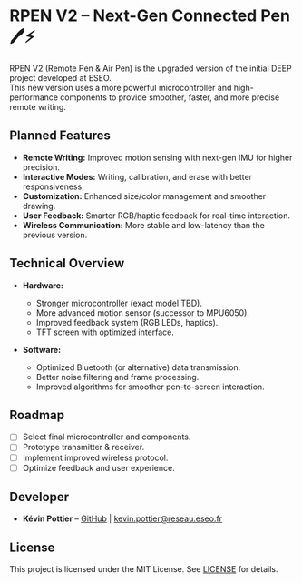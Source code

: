 # RPEN V2 – Next-Gen Connected Pen 🖊️⚡

RPEN V2 (Remote Pen & Air Pen) is the upgraded version of the initial DEEP project developed at ESEO.  
This new version uses a more powerful microcontroller and high-performance components to provide smoother, faster, and more precise remote writing.  

## Planned Features

- **Remote Writing:** Improved motion sensing with next-gen IMU for higher precision.
- **Interactive Modes:** Writing, calibration, and erase with better responsiveness.
- **Customization:** Enhanced size/color management and smoother drawing.
- **User Feedback:** Smarter RGB/haptic feedback for real-time interaction.
- **Wireless Communication:** More stable and low-latency than the previous version.

## Technical Overview

- **Hardware:**  
  - Stronger microcontroller (exact model TBD).  
  - More advanced motion sensor (successor to MPU6050).  
  - Improved feedback system (RGB LEDs, haptics).  
  - TFT screen with optimized interface.  

- **Software:**  
  - Optimized Bluetooth (or alternative) data transmission.  
  - Better noise filtering and frame processing.  
  - Improved algorithms for smoother pen-to-screen interaction.  

## Roadmap

- [ ] Select final microcontroller and components.  
- [ ] Prototype transmitter & receiver.  
- [ ] Implement improved wireless protocol.  
- [ ] Optimize feedback and user experience.  

## Developer

- **Kévin Pottier** – [GitHub](https://github.com/Kevin-Pottier) | kevin.pottier@reseau.eseo.fr  

## License

This project is licensed under the MIT License. See [LICENSE](./LICENSE) for details.
